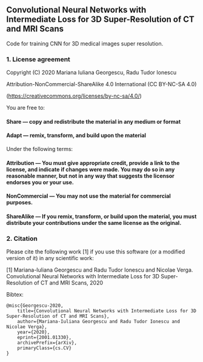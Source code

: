 ## Convolutional Neural Networks with Intermediate Loss for 3D Super-Resolution of CT and MRI Scans
Code for training CNN for 3D medical images super resolution.

### 1. License agreement
Copyright (C) 2020 Mariana Iuliana Georgescu, Radu Tudor Ionescu

Attribution-NonCommercial-ShareAlike 4.0 International (CC BY-NC-SA 4.0) 

(https://creativecommons.org/licenses/by-nc-sa/4.0/)

You are free to:

  #### Share — copy and redistribute the material in any medium or format

  #### Adapt — remix, transform, and build upon the material

Under the following terms:

 #### Attribution — You must give appropriate credit, provide a link to the license, and indicate if changes were made. You may do so in any reasonable manner, but not in any way that suggests the licensor endorses you or your use.


 #### NonCommercial — You may not use the material for commercial purposes.


 #### ShareAlike — If you remix, transform, or build upon the material, you must distribute your contributions under the same license as the original.


### 2. Citation

Please cite the following work [1] if you use this software (or a modified version of it) in any scientific
 work:
 
[1] Mariana-Iuliana Georgescu and Radu Tudor Ionescu and Nicolae Verga. Convolutional Neural Networks with Intermediate Loss for 3D Super-Resolution of CT and MRI Scans, 2020
 
Bibtex:
```
@misc{Georgescu-2020,
    title={Convolutional Neural Networks with Intermediate Loss for 3D Super-Resolution of CT and MRI Scans},
    author={Mariana-Iuliana Georgescu and Radu Tudor Ionescu and Nicolae Verga},
    year={2020},
    eprint={2001.01330},
    archivePrefix={arXiv},
    primaryClass={cs.CV}
}
